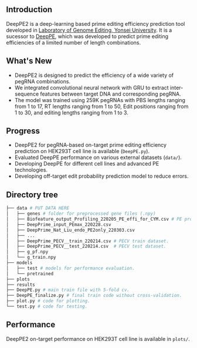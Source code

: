 ## Introduction
DeepPE2 is a deep-learning based prime editing efficiency prediction tool developed in [Laboratory of Genome Editing, Yonsei University](https://sites.google.com/site/hyongbumkimlab/home). It is a sucessor to [DeepPE](https://www.nature.com/articles/s41587-020-0677-y), which was developed to predict prime editing efficiencies of a limited number of length combinations.

## What's New
* DeepPE2 is designed to predict the efficiency of a wide variety of pegRNA combinations.
* We integrated convolutional neural network with GRU to extract inter-sequence features between target DNA and corresponding pegRNA.
* The model was trained using 259K pegRNAs with PBS lengths ranging from 1 to 17, RT lengths ranging from 1 to 50, Edit positions ranging from 1 to 30, and editing lengths ranging from 1 to 3.

## Progress
* DeepPE2 for pegRNA-based on-target prime editing efficiency prediction on HEK293T cell line is available (`DeepPE.py`).
* Evaluated DeepPE performance on various external datasets (`data/`).
* Developing DeepPE for different cell lines and advanced PE technologies.
* Developing off-target edit probability prediction model to reduce errors.

## Directory tree
```bash
├── data # PUT DATA HERE
│   ├── genes # folder for preprocessed gene files (.npy)
│   ├── Biofeature_output_Profiling_220205_PE_effi_for_CYM.csv # PE profiling dataset with a small diversity of target genes.
│   ├── DeepPrime_input_PEmax_220228.csv
│   ├── DeepPrime_Nat_Liu_endo_PE2only_220303.csv
│   ├── ...
│   ├── DeepPrime_PECV__train_220214.csv # PECV train dataset.
│   ├── DeepPrime_PECV__test_220214.csv  # PECV test dataset.
│   ├── g_pf.npy
│   └── g_train.npy
├── models
│   ├── test # models for performance evaluation.
│   └── pretrained
├── plots
├── results
├── DeepPE.py # main train file with 5-fold cv.
├── DeepPE_finalize.py # final train code without cross-validation.
├── plot.py # code for plotting.
└── test.py # code for testing.
```

## Performance
DeepPE2 on-target performance on HEK293T cell line is available in `plots/`.